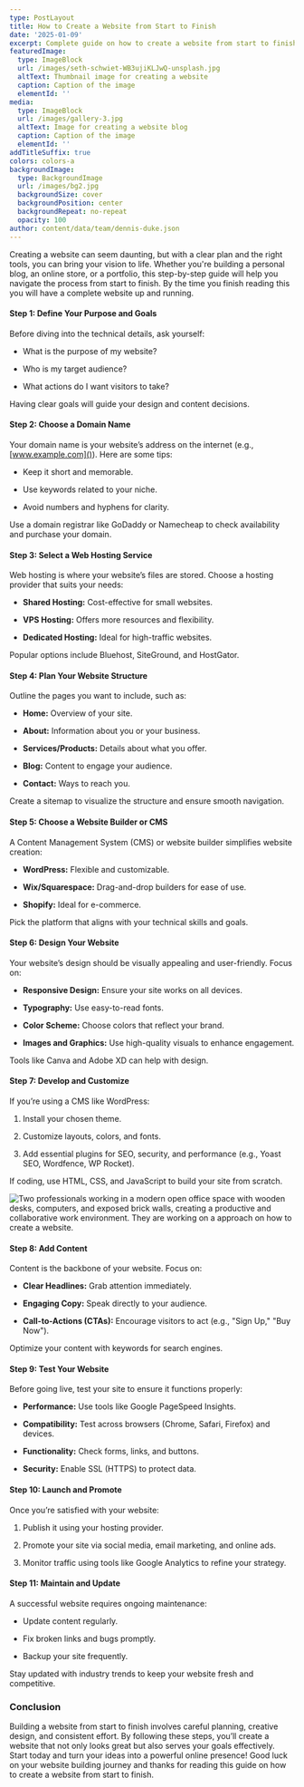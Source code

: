 ```yaml
---
type: PostLayout
title: How to Create a Website from Start to Finish
date: '2025-01-09'
excerpt: Complete guide on how to create a website from start to finish.
featuredImage:
  type: ImageBlock
  url: /images/seth-schwiet-WB3ujiKLJwQ-unsplash.jpg
  altText: Thumbnail image for creating a website
  caption: Caption of the image
  elementId: ''
media:
  type: ImageBlock
  url: /images/gallery-3.jpg
  altText: Image for creating a website blog
  caption: Caption of the image
  elementId: ''
addTitleSuffix: true
colors: colors-a
backgroundImage:
  type: BackgroundImage
  url: /images/bg2.jpg
  backgroundSize: cover
  backgroundPosition: center
  backgroundRepeat: no-repeat
  opacity: 100
author: content/data/team/dennis-duke.json
---
```

Creating a website can seem daunting, but with a clear plan and the right tools, you can bring your vision to life. Whether you're building a personal blog, an online store, or a portfolio, this step-by-step guide will help you navigate the process from start to finish. By the time you finish reading this you will have a complete website up and running.

#### Step 1: Define Your Purpose and Goals

Before diving into the technical details, ask yourself:

*   What is the purpose of my website?

*   Who is my target audience?

*   What actions do I want visitors to take?

Having clear goals will guide your design and content decisions.

#### Step 2: Choose a Domain Name

Your domain name is your website’s address on the internet (e.g., [www.example.com]()). Here are some tips:

*   Keep it short and memorable.

*   Use keywords related to your niche.

*   Avoid numbers and hyphens for clarity.

Use a domain registrar like GoDaddy or Namecheap to check availability and purchase your domain.

#### Step 3: Select a Web Hosting Service

Web hosting is where your website’s files are stored. Choose a hosting provider that suits your needs:

*   **Shared Hosting:** Cost-effective for small websites.

*   **VPS Hosting:** Offers more resources and flexibility.

*   **Dedicated Hosting:** Ideal for high-traffic websites.

Popular options include Bluehost, SiteGround, and HostGator.

#### Step 4: Plan Your Website Structure

Outline the pages you want to include, such as:

*   **Home:** Overview of your site.

*   **About:** Information about you or your business.

*   **Services/Products:** Details about what you offer.

*   **Blog:** Content to engage your audience.

*   **Contact:** Ways to reach you.

Create a sitemap to visualize the structure and ensure smooth navigation.

#### Step 5: Choose a Website Builder or CMS

A Content Management System (CMS) or website builder simplifies website creation:

*   **WordPress:** Flexible and customizable.

*   **Wix/Squarespace:** Drag-and-drop builders for ease of use.

*   **Shopify:** Ideal for e-commerce.

Pick the platform that aligns with your technical skills and goals.

#### Step 6: Design Your Website

Your website’s design should be visually appealing and user-friendly. Focus on:

*   **Responsive Design:** Ensure your site works on all devices.

*   **Typography:** Use easy-to-read fonts.

*   **Color Scheme:** Choose colors that reflect your brand.

*   **Images and Graphics:** Use high-quality visuals to enhance engagement.

Tools like Canva and Adobe XD can help with design.

#### Step 7: Develop and Customize

If you’re using a CMS like WordPress:

1.  Install your chosen theme.

2.  Customize layouts, colors, and fonts.

3.  Add essential plugins for SEO, security, and performance (e.g., Yoast SEO, Wordfence, WP Rocket).

If coding, use HTML, CSS, and JavaScript to build your site from scratch.

![Two professionals working in a modern open office space with wooden desks, computers, and exposed brick walls, creating a productive and collaborative work environment. They are working on a approach on how to create a website.](/images/Modern%20Workspace%20with%20Professionals%20Collaborating%20on%20creating%20a%20website%20in%20an%20Open%20Office.jpg)

#### Step 8: Add Content

Content is the backbone of your website. Focus on:

*   **Clear Headlines:** Grab attention immediately.

*   **Engaging Copy:** Speak directly to your audience.

*   **Call-to-Actions (CTAs):** Encourage visitors to act (e.g., "Sign Up," "Buy Now").

Optimize your content with keywords for search engines.

#### Step 9: Test Your Website

Before going live, test your site to ensure it functions properly:

*   **Performance:** Use tools like Google PageSpeed Insights.

*   **Compatibility:** Test across browsers (Chrome, Safari, Firefox) and devices.

*   **Functionality:** Check forms, links, and buttons.

*   **Security:** Enable SSL (HTTPS) to protect data.

#### Step 10: Launch and Promote

Once you’re satisfied with your website:

1.  Publish it using your hosting provider.

2.  Promote your site via social media, email marketing, and online ads.

3.  Monitor traffic using tools like Google Analytics to refine your strategy.

#### Step 11: Maintain and Update

A successful website requires ongoing maintenance:

*   Update content regularly.

*   Fix broken links and bugs promptly.

*   Backup your site frequently.

Stay updated with industry trends to keep your website fresh and competitive.

### Conclusion

Building a website from start to finish involves careful planning, creative design, and consistent effort. By following these steps, you’ll create a website that not only looks great but also serves your goals effectively. Start today and turn your ideas into a powerful online presence! Good luck on your website building journey and thanks for reading this guide on how to create a website from start to finish.
